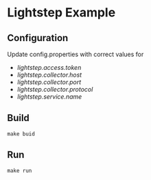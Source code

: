 # Lightstep Example

## Configuration

Update config.properties with correct values for 
- _lightstep.access.token_
- _lightstep.collector.host_
- _lightstep.collector.port_
- _lightstep.collector.protocol_
- _lightstep.service.name_

## Build
```shell script
make buid
```

## Run
```shell script
make run
```
